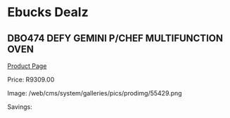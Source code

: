 
# Ebucks Dealz
## DBO474 DEFY GEMINI P/CHEF MULTIFUNCTION OVEN
[Product Page](https://www.ebucks.com/web/shop/productSelected.do?prodId=1232914831&catId=704989856)

Price: R9309.00

Image: /web/cms/system/galleries/pics/prodimg/55429.png

Savings: 


	